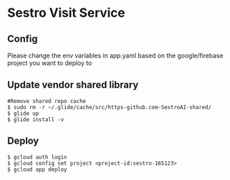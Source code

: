 # Sestro Visit Service

## Config

Please change the env variables in app.yaml based on the google/firebase project you want to deploy to

## Update vendor shared library

```
#Remove shared repo cache
$ sudo rm -r ~/.glide/cache/src/https-github.com-SestroAI-shared/
$ glide up
$ glide install -v
```

## Deploy

```
$ gcloud auth login
$ gcloud config set project <project-id:sestro-165123>
$ gcloud app deploy
```
